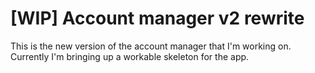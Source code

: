 <h1>[WIP] Account manager v2 rewrite</h1>
This is the new version of the account manager that I'm working on. Currently I'm bringing up a workable skeleton for the app.